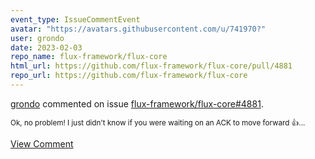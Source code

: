 ```yaml
---
event_type: IssueCommentEvent
avatar: "https://avatars.githubusercontent.com/u/741970?"
user: grondo
date: 2023-02-03
repo_name: flux-framework/flux-core
html_url: https://github.com/flux-framework/flux-core/pull/4881
repo_url: https://github.com/flux-framework/flux-core
---
```


<a href='https://github.com/grondo' target='_blank'>grondo</a> commented on issue <a href='https://github.com/flux-framework/flux-core/pull/4881' target='_blank'>flux-framework/flux-core#4881</a>.

<small>Ok, no problem! I just didn't know if you were waiting on an ACK to move forward :+1:...</small>

<a href='https://github.com/flux-framework/flux-core/pull/4881' target='_blank'>View Comment</a>